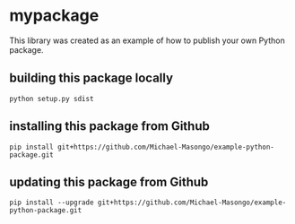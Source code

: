 # mypackage
This library was created as an example of how to publish your own Python package.

## building this package locally
`python setup.py sdist`

## installing this package from Github
`pip install git+https://github.com/Michael-Masongo/example-python-package.git`

## updating this package from Github
`pip install --upgrade git+https://github.com/Michael-Masongo/example-python-package.git`